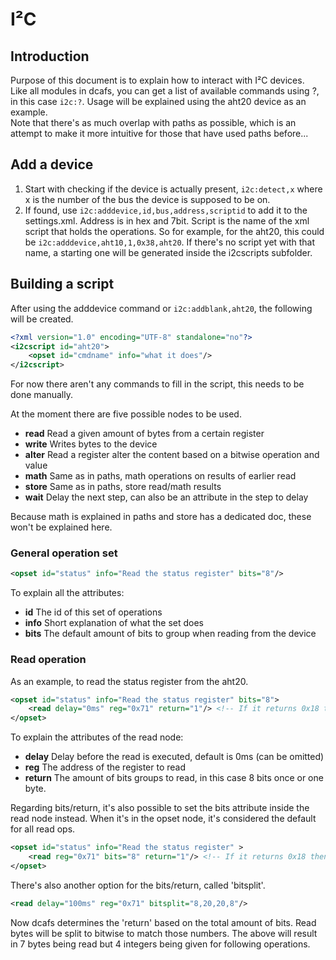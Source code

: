# I²C

## Introduction
Purpose of this document is to explain how to interact with I²C devices.  
Like all modules in dcafs, you can get a list of available commands using ?, in this case `i2c:?`.
Usage will be explained using the aht20 device as an example.  
Note that there's as much overlap with paths as possible, which is an attempt to make it more intuitive
for those that have used paths before...

## Add a device

1. Start with checking if the device is actually present, `i2c:detect,x` where x is the number
of the bus the device is supposed to be on.
2. If found, use `i2c:adddevice,id,bus,address,scriptid` to add it to the settings.xml. Address is
in hex and 7bit. Script is the name of the xml script that holds the operations. So for example,
for the aht20, this could be `i2c:adddevice,aht10,1,0x38,aht20`. If there's no script yet with that
name, a starting one will be generated inside the i2cscripts subfolder.

## Building a script

After using the adddevice command or `i2c:addblank,aht20`, the following will be created.
```xml
<?xml version="1.0" encoding="UTF-8" standalone="no"?>
<i2cscript id="aht20">
    <opset id="cmdname" info="what it does"/>
</i2cscript>
```

For now there aren't any commands to fill in the script, this needs to be done manually.

At the moment there are five possible nodes to be used.
- **read** Read a given amount of bytes from a certain register
- **write** Writes bytes to the device
- **alter** Read a register alter the content based on a bitwise operation and value
- **math** Same as in paths, math operations on results of earlier read
- **store** Same as in paths, store read/math results 
- **wait** Delay the next step, can also be an attribute in the step to delay

Because math is explained in paths and store has a dedicated doc, these won't be explained here.

### General operation set

```xml
<opset id="status" info="Read the status register" bits="8"/>
```
To explain all the attributes:
- **id** The id of this set of operations
- **info** Short explanation of what the set does
- **bits** The default amount of bits to group when reading from the device

### Read operation

As an example, to read the status register from the aht20.
```xml
<opset id="status" info="Read the status register" bits="8">
	<read delay="0ms" reg="0x71" return="1"/> <!-- If it returns 0x18 then device is ready -->
</opset>
```
To explain the attributes of the read node:
- **delay** Delay before the read is executed, default is 0ms (can be omitted)
- **reg** The address of the register to read
- **return** The amount of bits groups to read, in this case 8 bits once or one byte.

Regarding bits/return, it's also possible to set the bits attribute inside the read node instead.
When it's in the opset node, it's considered the default for all read ops.
```xml
<opset id="status" info="Read the status register" >
	<read reg="0x71" bits="8" return="1"/> <!-- If it returns 0x18 then device is ready -->
</opset>
```

There's also another option for the bits/return, called 'bitsplit'.
```xml
<read delay="100ms" reg="0x71" bitsplit="8,20,20,8"/> 
```
Now dcafs determines the 'return' based on the total amount of bits. Read bytes will be split to
bitwise to match those numbers.
The above will result in 7 bytes being read but 4 integers being given for following operations. 